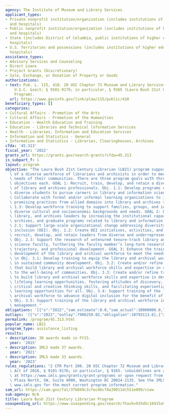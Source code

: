 ```yaml
---
agency: The Institute of Museum and Library Services
applicant_types:
- Private nonprofit institution/organization (includes institutions of higher education
  and hospitals)
- Public nonprofit institution/organization (includes institutions of higher education
  and hospitals)
- State (includes District of Columbia, public institutions of higher education and
  hospitals)
- U.S. Territories and possessions (includes institutions of higher education and
  hospitals)
assistance_types:
- Advisory Services and Counseling
- Direct Loans
- Project Grants (Discretionary)
- Sale, Exchange, or Donation of Property or Goods
authorizations:
- text: Pub. L. 115, 410. 20 USC Chapter 72 Museum and Library Services Act of 2018
    U.S.C. &sect; § 9101-9176; in particular, § 9165 (Laura Bush 21st Century Librarian
    Program).
  url: https://www.govinfo.gov/link/plaw/115/public/410
beneficiary_types: []
categories:
- Cultural Affairs - Promotion of the Arts
- Cultural Affairs - Promotion of the Humanities
- Education - Health Education and Training
- Education - Libraries and Technical lnformation Services
- Health - Libraries, Information and Education Services
- Information and Statistics - General
- Information and Statistics - Libraries, Clearinghouses, Archives
cfda: '45.313'
fiscal_year: '2022'
grants_url: https://grants.gov/search-grants?cfda=45.313
is_subpart_f: 1
layout: program
objective: "The Laura Bush 21st Century Librarian (LB21) program supports the development\
  \ of a diverse workforce of librarians and archivists in order to meet the information\
  \ needs of their communities. There are three program goals with three to five associated\
  \ objectives each. GOAL 1: Recruit, train, develop, and retain a diverse workforce\
  \ of library and archives professionals. Obj. 1.1: Develop programs encouraging\
  \ diverse students to pursue careers in library and information science. Obj. 1.2:\
  \ Collaborate with formal and/or informal learning organizations to incorporate\
  \ promising practices from allied domains into library and archives services. Obj.\
  \ 1.3: Develop workforce training to support families, groups, and individuals of\
  \ diverse cultural and socioeconomic backgrounds and needs. GOAL 2: Develop faculty,\
  \ library, and archives leaders by increasing the institutional capacity of libraries,\
  \ archives, and graduate programs related to library and information science. Obj.\
  \ 2.1: Support large-scale organizational change addressing diversity, equity, and\
  \ inclusion (DEI). Obj. 2.2: Create DEI initiatives, activities, and curricula to\
  \ recruit, develop, and retain leaders from diverse and underrepresented backgrounds.\
  \ Obj. 2.3: Support the research of untenured tenure-track library and information\
  \ science faculty, furthering the faculty member’s long-term research agenda, career\
  \ trajectory, and professional development. GOAL 3: Enhance the training and professional\
  \ development of the library and archival workforce to meet the needs of their communities.\
  \ \n Obj. 3.1: Develop training to equip the library and archival workforce to engage\
  \ in sustained community development. Obj. 3.2: Create and/or refine training programs\
  \ that build library and archival workforce skills and expertise in contributing\
  \ to the well-being of communities. Obj. 3.3: Create and/or refine training programs\
  \ to build library and archival workforce skills and expertise in developing engaging\
  \ lifelong learning opportunities, fostering attitudes of discovery, cultivating\
  \ critical and creative thinking skills, and facilitating experiential and self-directed\
  \ learning opportunities for all. Obj. 3.4: Support training of the library and\
  \ archival workforce to advance digital inclusion for the benefit of community members.\
  \ Obj. 3.5: Support training of the library and archival workforce in digital collection\
  \ management."
obligations: '[{"x":"2022","sam_estimate":0.0,"sam_actual":10000000.0,"usa_spending_actual":9871863.71},{"x":"2023","sam_estimate":10000000.0,"sam_actual":0.0,"usa_spending_actual":9367206.15},{"x":"2024","sam_estimate":10000000.0,"sam_actual":0.0,"usa_spending_actual":9440774.66}]'
outlays: '[{"x":"2022","outlay":7906259.02,"obligation":10793113.6},{"x":"2023","outlay":2669064.92,"obligation":10494327.3},{"x":"2024","outlay":0.0,"obligation":9963144.22}]'
permalink: /program/45.313.html
popular_name: LB21
program_type: assistance_listing
results:
- description: 30 awards made in FY15.
  year: '2015'
- description: IMLS made 37 awards.
  year: '2021'
- description: IMLS made 33 awards.
  year: '2023'
rules_regulations: "2 CFR Part 200. 20 USC Chapter 72 Museum and Library Services\
  \ Act of 2018, § 9101-9176; in particular, § 9165. \nGuidelines are available online\
  \ at https://www.imls.gov/grants/grant-programs or upon request from IMLS, 955 L’Enfant\
  \ Plaza North, SW, Suite 4000, Washington DC 20024-2135. See the IMLS website at\
  \ www.imls.gov for the most current program information."
sam_url: https://sam.gov/fal/37b049c3cfec46cf8a39011dc551e009/view
sub-agency: N/A
title: Laura Bush 21st Century Librarian Program
usaspending_url: https://www.usaspending.gov/search/?hash=935d5c16915a99efeb0771b085255666
---
```

